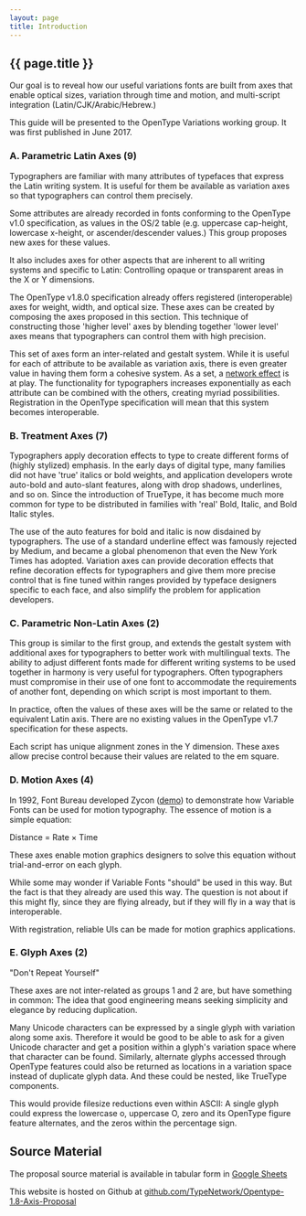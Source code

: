 ```yaml
---
layout: page
title: Introduction
---
```


## {{ page.title }}

Our goal is to reveal how our useful variations fonts are built from axes that enable optical sizes, variation through time and motion, and multi-script integration (Latin/CJK/Arabic/Hebrew.)

This guide will be presented to the OpenType Variations working group. 
It was first published in June 2017.

### A. Parametric Latin Axes (9)

Typographers are familiar with many attributes of typefaces that express the Latin writing system.
It is useful for them be available as variation axes so that typographers can control them precisely. 

Some attributes are already recorded in fonts conforming to the OpenType v1.0 specification, as values in the OS/2 table 
(e.g. uppercase cap-height, lowercase x-height, or ascender/descender values.)
This group proposes new axes for these values. 

It also includes axes for other aspects that are inherent to all writing systems and specific to Latin: 
Controlling opaque or transparent areas in the X or Y dimensions. 

The OpenType v1.8.0 specification already offers registered (interoperable) axes for weight, width, and optical size. 
These axes can be created by composing the axes proposed in this section. 
This technique of constructing those 'higher level' axes by blending together 'lower level' axes means that typographers can control them with high precision. 

This set of axes form an inter-related and gestalt system. 
While it is useful for each of attribute to be available as variation axis, there is even greater value in having them form a cohesive system. 
As a set, a [network effect](https://en.wikipedia.org/wiki/Network_effect) is at play. 
The functionality for typographers increases exponentially as each attribute can be combined with the others, creating myriad possibilities. 
Registration in the OpenType specification will mean that this system becomes interoperable. 

### B. Treatment Axes (7)

Typographers apply decoration effects to type to create different forms of (highly stylized) emphasis. 
In the early days of digital type, many families did not have 'true' italics or bold weights, and application developers wrote auto-bold and auto-slant features, along with drop shadows, underlines, and so on. 
Since the introduction of TrueType, it has become much more common for type to be distributed in families with 'real' Bold, Italic, and Bold Italic styles. 

The use of the auto features for bold and italic is now disdained by typographers. 
The use of a standard underline effect was famously rejected by Medium, and became a global phenomenon that even the New York Times has adopted. 
Variation axes can provide decoration effects that refine decoration effects for typographers and give them more precise control that is fine tuned within ranges provided by typeface designers specific to each face, and also simplify the problem for application developers. 

### C. Parametric Non-Latin Axes (2) 

This group is similar to the first group, and extends the gestalt system with additional axes for typographers to better work with multilingual texts. 
The ability to adjust different fonts made for different writing systems to be used together in harmony is very useful for typographers. 
Often typographers must compromise in their use of one font to accommodate the requirements of another font, depending on which script is most important to them. 

In practice, often the values of these axes will be the same or related to the equivalent Latin axis. 
There are no existing values in the OpenType v1.7 specification for these aspects. 

Each script has unique alignment zones in the Y dimension. 
These axes allow precise control because their values are related to the em square. 

### D. Motion Axes (4)

In 1992, Font Bureau developed Zycon ([demo](http://www.axis-praxis.org/specimens/zycon)) to demonstrate how Variable Fonts can be used for motion typography. 
The essence of motion is a simple equation:

Distance = Rate × Time

These axes enable motion graphics designers to solve this equation without trial-and-error on each glyph.

While some may wonder if Variable Fonts "should" be used in this way. 
But the fact is that they already are used this way. 
The question is not about if this might fly, since they are flying already, but if they will fly in a way that is interoperable. 

With registration, reliable UIs can be made for motion graphics applications. 

### E. Glyph Axes (2)

"Don't Repeat Yourself"

These axes are not inter-related as groups 1 and 2 are, but have something in common:
The idea that good engineering means seeking simplicity and elegance by reducing duplication. 

Many Unicode characters can be expressed by a single glyph with variation along some axis. 
Therefore it would be good to be able to ask for a given Unicode character and get a position within a glyph's variation space where that character can be found. 
Similarly, alternate glyphs accessed through OpenType features could also be returned as locations in a variation space instead of duplicate glyph data. 
And these could be nested, like TrueType components. 

This would provide filesize reductions even within ASCII: 
A single glyph could express the lowercase o, uppercase O, zero and its OpenType figure feature alternates, and the zeros within the percentage sign. 


## Source Material

The proposal source material is available in tabular form in [Google Sheets](https://docs.google.com/spreadsheets/d/1lZcLW7xo39zG3TTv6EK3iLs5t8OjWWPJv0lb9qEnsDE)

This website is hosted on Github at [github.com/TypeNetwork/Opentype-1.8-Axis-Proposal](https://github.com/TypeNetwork/Opentype-1.8-Axis-Proposal)
